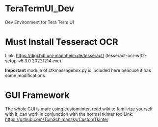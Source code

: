 # TeraTermUI_Dev
Dev Environment for Tera Term UI
# Must Install Tesseract OCR
Link: https://digi.bib.uni-mannheim.de/tesseract/ (tesseract-ocr-w32-setup-v5.3.0.20221214.exe)

**Important** module of ctkmessagebox.py is included here beacuse it has some modifications

# GUI Framework
The whole GUI is mafe using customtinter, read wiki to familirize yourself with it, can work in conjunction with the normal tkinter too
Link: https://github.com/TomSchimansky/CustomTkinter
